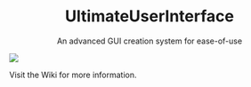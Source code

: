 <div align="center">
  <h1>UltimateUserInterface</h1>
  <p>An advanced GUI creation system for ease-of-use</p>
</div>

[![](https://jitpack.io/v/IIStarZ4/UltimateUserInterface.svg)](https://jitpack.io/#IIStarZ4/UltimateUserInterface)

Visit the Wiki for more information.

